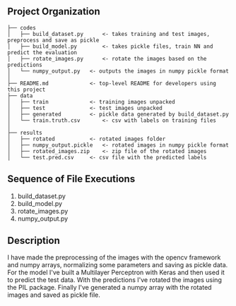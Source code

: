 

Project Organization
------------
    ├── codes
    │   ├── build_dataset.py      <- takes training and test images, preprocess and save as pickle
    │   ├── build_model.py        <- takes pickle files, train NN and predict the evaluation
    │   ├── rotate_images.py      <- rotate the images based on the predictions
    │   └── numpy_output.py	  <- outputs the images in numpy pickle format
    │
    ├── README.md	          <- top-level README for developers using this project
    ├── data
    │   ├── train 	          <- training images unpacked
    │   ├── test          	  <- test images unpacked
    │   ├── generated     	  <- pickle data generated by build_dataset.py
    │   └── train.truth.csv       <- csv with labels on training files
    │
    ├── results
    │   ├── rotated	          <- rotated images folder
    │   ├── numpy_output.pickle   <- rotated images in numpy pickle format
    │   ├── rotated_images.zip	  <- zip file of the rotated images
    │   └── test.pred.csv	  <- csv file with the predicted labels
  


Sequence of File Executions
--------------
1. build_dataset.py
2. build_model.py
3. rotate_images.py
4. numpy_output.py



Description
--------------

I have made the preprocessing of the images with the opencv framework and numpy arrays, normalizing some parameters and saving as pickle data. For the model I've built a Multilayer Perceptron with Keras and then used it to predict the test data. With the predictions I've rotated the images using the PIL package. Finally I've generated a numpy array with the rotated images and saved as pickle file.
